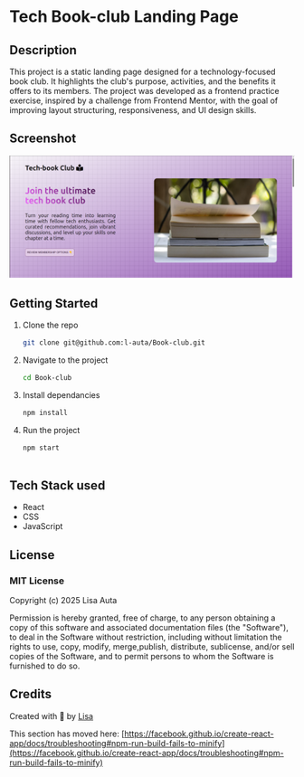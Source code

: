 # **Tech Book-club Landing Page**

## **Description**

This project is a static landing page designed for a technology-focused book club. It highlights the club's purpose, activities, and the benefits it offers to its members. The project was developed as a frontend practice exercise, inspired by a challenge from Frontend Mentor, with the goal of improving layout structuring, responsiveness, and UI design skills.



## **Screenshot**

![screenshot](./src/assets/screenshot.png)



## **Getting Started**

1. Clone the repo
   ```bash
   git clone git@github.com:l-auta/Book-club.git

2. Navigate to the project
   ```bash
   cd Book-club

3. Install dependancies
   ```bash
   npm install

4. Run the project
   ```bash
   npm start



## **Tech Stack used**

- React
- CSS
- JavaScript



## **License**

### MIT License

Copyright (c) 2025 Lisa Auta

Permission is hereby granted, free of charge, to any person obtaining a copy of this software and associated documentation files (the "Software"), to deal in the Software without restriction, including without limitation the rights to use, copy, modify, merge,publish, distribute, sublicense, and/or sell copies of the Software, and to permit persons to whom the Software is furnished to do so.



## Credits

Created with 💖 by [Lisa](https://github.com/l-auta)


This section has moved here: [https://facebook.github.io/create-react-app/docs/troubleshooting#npm-run-build-fails-to-minify](https://facebook.github.io/create-react-app/docs/troubleshooting#npm-run-build-fails-to-minify)
